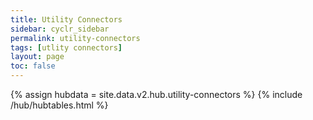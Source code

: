 ```yaml
---
title: Utility Connectors
sidebar: cyclr_sidebar
permalink: utility-connectors
tags: [utlity connectors]
layout: page
toc: false
---
```

{% assign hubdata = site.data.v2.hub.utility-connectors %}
{% include /hub/hubtables.html %}